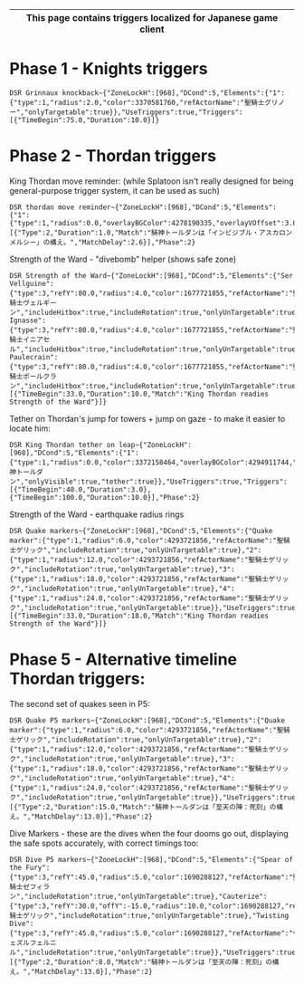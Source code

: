|This page contains triggers localized for Japanese game client|
|---|

# Phase 1 - Knights triggers
```
DSR Grinnaux knockback~{"ZoneLockH":[968],"DCond":5,"Elements":{"1":{"type":1,"radius":2.0,"color":3370581760,"refActorName":"聖騎士グリノー","onlyTargetable":true}},"UseTriggers":true,"Triggers":[{"TimeBegin":75.0,"Duration":10.0}]}
```

# Phase 2 - Thordan triggers
King Thordan move reminder: (while Splatoon isn't really designed for being general-purpose trigger system, it can be used as such)
```
DSR thordan move reminder~{"ZoneLockH":[968],"DCond":5,"Elements":{"1":{"type":1,"radius":0.0,"overlayBGColor":4278190335,"overlayVOffset":3.0,"overlayFScale":8.0,"thicc":0.0,"overlayText":"MOVE","refActorType":1}},"UseTriggers":true,"Triggers":[{"Type":2,"Duration":1.0,"Match":"騎神トールダンは「インビジブル・アスカロンメルシー」の構え。","MatchDelay":2.6}],"Phase":2}
```

Strength of the Ward - "divebomb" helper (shows safe zone)
```
DSR Strength of the Ward~{"ZoneLockH":[968],"DCond":5,"Elements":{"Ser Vellguine":{"type":3,"refY":80.0,"radius":4.0,"color":1677721855,"refActorName":"聖騎士ヴェルギーン","includeHitbox":true,"includeRotation":true,"onlyUnTargetable":true},"Ser Ignasse":{"type":3,"refY":80.0,"radius":4.0,"color":1677721855,"refActorName":"聖騎士イニアセル","includeHitbox":true,"includeRotation":true,"onlyUnTargetable":true},"Ser Paulecrain":{"type":3,"refY":80.0,"radius":4.0,"color":1677721855,"refActorName":"聖騎士ポールクラン","includeHitbox":true,"includeRotation":true,"onlyUnTargetable":true}},"UseTriggers":true,"Triggers":[{"TimeBegin":33.0,"Duration":10.0,"Match":"King Thordan readies Strength of the Ward"}]}
```

Tether on Thordan's jump for towers + jump on gaze - to make it easier to locate him:
```
DSR King Thordan tether on leap~{"ZoneLockH":[968],"DCond":5,"Elements":{"1":{"type":1,"radius":0.0,"color":3372158464,"overlayBGColor":4294911744,"overlayVOffset":3.0,"thicc":19.9,"refActorName":"騎神トールダン","onlyVisible":true,"tether":true}},"UseTriggers":true,"Triggers":[{"TimeBegin":48.0,"Duration":3.0},{"TimeBegin":100.0,"Duration":10.0}],"Phase":2}
```

Strength of the Ward - earthquake radius rings
```
DSR Quake markers~{"ZoneLockH":[968],"DCond":5,"Elements":{"Quake marker":{"type":1,"radius":6.0,"color":4293721856,"refActorName":"聖騎士ゲリック","includeRotation":true,"onlyUnTargetable":true},"2":{"type":1,"radius":12.0,"color":4293721856,"refActorName":"聖騎士ゲリック","includeRotation":true,"onlyUnTargetable":true},"3":{"type":1,"radius":18.0,"color":4293721856,"refActorName":"聖騎士ゲリック","includeRotation":true,"onlyUnTargetable":true},"4":{"type":1,"radius":24.0,"color":4293721856,"refActorName":"聖騎士ゲリック","includeRotation":true,"onlyUnTargetable":true}},"UseTriggers":true,"Triggers":[{"TimeBegin":33.0,"Duration":18.0,"Match":"King Thordan readies Strength of the Ward"}]}
```

# Phase 5 - Alternative timeline Thordan triggers:
The second set of quakes seen in P5:
```
DSR Quake P5 markers~{"ZoneLockH":[968],"DCond":5,"Elements":{"Quake marker":{"type":1,"radius":6.0,"color":4293721856,"refActorName":"聖騎士ゲリック","includeRotation":true,"onlyUnTargetable":true},"2":{"type":1,"radius":12.0,"color":4293721856,"refActorName":"聖騎士ゲリック","includeRotation":true,"onlyUnTargetable":true},"3":{"type":1,"radius":18.0,"color":4293721856,"refActorName":"聖騎士ゲリック","includeRotation":true,"onlyUnTargetable":true},"4":{"type":1,"radius":24.0,"color":4293721856,"refActorName":"聖騎士ゲリック","includeRotation":true,"onlyUnTargetable":true}},"UseTriggers":true,"Triggers":[{"Type":2,"Duration":15.0,"Match":"騎神トールダンは「至天の陣：死刻」の構え。","MatchDelay":13.0}],"Phase":2}
```

Dive Markers - these are the dives when the four dooms go out, displaying the safe spots accurately, with correct timings too:
```
DSR Dive P5 markers~{"ZoneLockH":[968],"DCond":5,"Elements":{"Spear of the Fury":{"type":3,"refY":45.0,"radius":5.0,"color":1690288127,"refActorName":"聖騎士ゼフィラン","includeRotation":true,"onlyUnTargetable":true},"Cauterize":{"type":3,"refY":30.0,"offY":-15.0,"radius":10.0,"color":1690288127,"refActorName":"聖騎士ゲリック","includeRotation":true,"onlyUnTargetable":true},"Twisting Dive":{"type":3,"refY":45.0,"radius":5.0,"color":1690288127,"refActorName":"ヴェズルフェルニル","includeRotation":true,"onlyUnTargetable":true}},"UseTriggers":true,"Triggers":[{"Type":2,"Duration":8.0,"Match":"騎神トールダンは「至天の陣：死刻」の構え。","MatchDelay":13.0}],"Phase":2}
```

